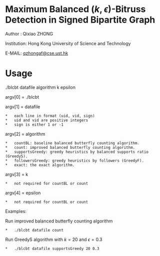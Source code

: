 # Maximum Balanced $(k, \epsilon)$-Bitruss Detection in Signed Bipartite Graph

Author : Qixiao ZHONG

Institution: Hong Kong University of Science and Technology

E-MAIL: qzhongaf@cse.ust.hk

# Usage
./blcbt datafile algorithm k epsilon

argv[0] = ./blcbt

argv[1] = datafile

	*	each line in format (uid, vid, sign)
    *   uid and vid are positive integers
    *   sign is either 1 or -1

argv[2] = algorithm

	*	countBL: baseline balanced butterfly counting algorithm.
    *   count: improved balanced butterfly counting algorithm.
    *   supportsGreedy: greedy heuristics by balanced supports ratio (GreedyS).
    *   followersGreedy: greedy heuristics by followers (GreedyF).
    *   exact: the exact algorithm.
	
argv[3] = k

    *   not required for countBL or count

	
argv[4] = epsilon

    *   not required for countBL or count
	
Examples:

Run improved balanced butterfly counting algorithm

	*	./blcbt datafile count

Run GreedyS algorithm with $k = 20$ and $\epsilon = 0.3$ 
	
	*	./blcbt datafile supportsGreedy 20 0.3